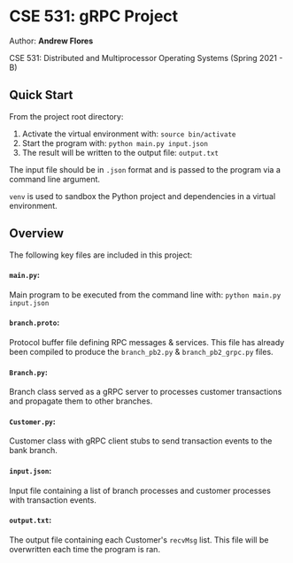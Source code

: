 <h1>CSE 531: gRPC Project</h1>

Author: **Andrew Flores**

CSE 531: Distributed and Multiprocessor Operating Systems (Spring 2021 - B)

## Quick Start

From the project root directory:

1. Activate the virtual environment with: `source bin/activate`
2. Start the program with: `python main.py input.json`
3. The result will be written to the output file: `output.txt`

The input file should be in `.json` format and is passed to the program via a command line argument.

`venv` is used to sandbox the Python project and dependencies in a virtual environment.

## Overview

The following key files are included in this project:

#### `main.py`:

Main program to be executed from the command line with: `python main.py input.json`

#### `branch.proto`:

Protocol buffer file defining RPC messages & services. This file has already been compiled to produce the `branch_pb2.py` & `branch_pb2_grpc.py` files.

#### `Branch.py`:

Branch class served as a gRPC server to processes customer transactions and propagate them to other branches.

#### `Customer.py`:

Customer class with gRPC client stubs to send transaction events to the bank branch.

#### `input.json`:

Input file containing a list of branch processes and customer processes with transaction events.

#### `output.txt`:

The output file containing each Customer's `recvMsg` list. This file will be overwritten each time the program is ran.